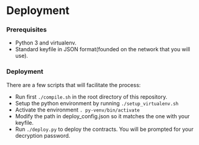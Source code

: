 # Deployment

### Prerequisites

- Python 3 and virtualenv.
- Standard keyfile in JSON format(founded on the network that you will use).

### Deployment

There are a few scripts that will facilitate the process:

- Run first `./compile.sh` in the root directory of this repository.
- Setup the python environment by running `./setup_virtualenv.sh`
- Activate the environment `. py-venv/bin/activate`
- Modify the path in deploy_config.json so it matches the one with your keyfile.
- Run `./deploy.py` to deploy the contracts. You will be prompted for your decryption password.
